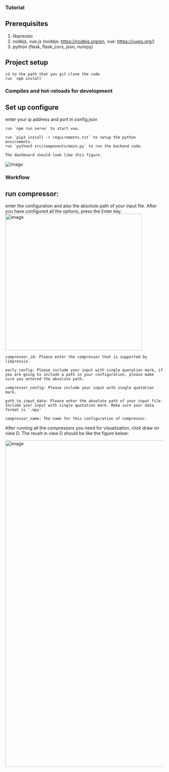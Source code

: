 ### Tutorial
## Prerequisites

1.  libpressio
2.  nodejs, vue.js (nodejs: https://nodejs.org/en, vue: https://vuejs.org/)
3.  python (flask, flask_cors, json, numpy)

## Project setup
```
cd to the path that you git clone the code
run `npm install`
```

### Compiles and hot-reloads for development
## Set up configure
enter your ip address and port in config.json

```
run `npm run serve` to start vue.
```

```
run `pip3 install -r requirements.txt` to setup the python enviroments.
run `python3 src/components/main.py` to run the backend code.
```

```
The dashboard should look like this figure.
```
![image](https://github.com/YuxiaoLi1234/fzvis/assets/143280350/9cc69ab6-f1bd-4341-a2ee-be83ed3c19ca)

### Workflow


## run compressor:
  enter the configuration and also the absolute path of your input file. After you have configured all the options, press the Enter key.
  <img width="434" alt="image" src="https://github.com/YuxiaoLi1234/fzvis/assets/143280350/118e1975-5c44-4e41-9665-404b73f382c9">
  ```
  compresoor_id: Please enter the compressor that is supported by libpressio.
  ```
  ```
  early config: Please include your input with single quotation mark, if you are going to include a path in your configuration, please make sure you entered the absolute path.
  ```
  ```
  compressor_config: Please include your input with single quotation mark. 
  ```
  ```
  path_to_input_data: Please enter the absolute path of your input file. Include your input with single quotation mark. Make sure your data format is '.npy'
  ```
  ```
  compressor_name: The name for this configuration of compressor.
  ```
  After running all the compressors you need for visualization, click draw on view D. The reuslt in view D should be like the figure below:
  
<img width="1038" alt="image" src="https://github.com/YuxiaoLi1234/fzvis/assets/143280350/4e6f1403-e7be-4e2f-97d8-ffbc21801ae3">







